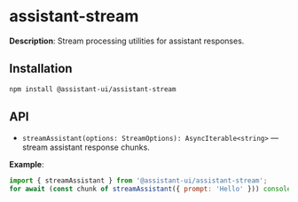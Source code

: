 # assistant-stream

**Description**: Stream processing utilities for assistant responses.

## Installation
```bash
npm install @assistant-ui/assistant-stream
```

## API
- `streamAssistant(options: StreamOptions): AsyncIterable<string>` — stream assistant response chunks.

**Example**:
```js
import { streamAssistant } from '@assistant-ui/assistant-stream';
for await (const chunk of streamAssistant({ prompt: 'Hello' })) console.log(chunk);
```